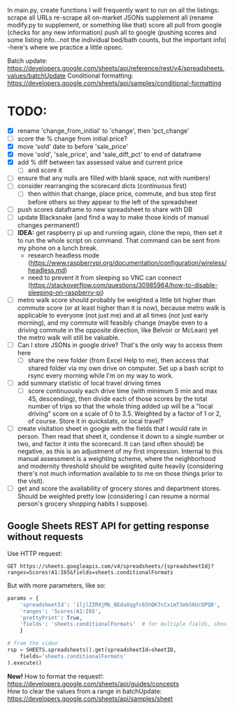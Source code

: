 In main.py, create functions I will frequently want to run on all the listings:
scrape all URLs
re-scrape all on-market JSONs
supplement all (rename modify.py to supplement, or something like that)
score all
pull from google (checks for any new information)
push all to google (pushing scores and some listing info...not the individual bed/bath counts, but the important info)
	-here's where we practice a little opsec.


Batch update: https://developers.google.com/sheets/api/reference/rest/v4/spreadsheets.values/batchUpdate
Conditional formatting: https://developers.google.com/sheets/api/samples/conditional-formatting


# TODO: 
- [x] rename 'change_from_initial' to 'change', then 'pct_change'
- [ ] score the % change from initial price? 
- [x] move 'sold' date to before 'sale_price'
- [x] move 'sold', 'sale_price', and 'sale_diff_pct' to end of dataframe
- [x] add % diff between tax assessed value and current price
    - [ ] and score it
- [ ] ensure that any nulls are filled with blank space, not with numbers!
- [ ] consider rearranging the scorecard dicts (continuous first)
    - [ ] then within that change, place price, commute, and bus stop first before others so they appear to the left of the spreadsheet
- [ ] push scores dataframe to new spreadsheet to share with DB
- [ ] update Blacksnake (and find a way to make those kinds of manual changes permanent!)
- [ ] **IDEA:** get raspberry pi up and running again, clone the repo, then set it to run the whole script on command. That command can be sent from my phone on a lunch break.
    - research headless mode (https://www.raspberrypi.org/documentation/configuration/wireless/headless.md)
    - need to prevent it from sleeping so VNC can connect (https://stackoverflow.com/questions/30985964/how-to-disable-sleeping-on-raspberry-pi)
- [ ] metro walk score should probably be weighted a little bit higher than commute score (or at least higher than it is now), because metro walk is applicable to everyone (not just me) and at all times (not just early morning), and my commute will feasibly change (maybe even to a driving commute in the opposite direction, like Belvoir or McLean) yet the metro walk will still be valuable.
- [ ] Can I store JSONs in google drive? That's the only way to access them here
    - [ ] share the new folder (from Excel Help to me), then access that shared folder via my own drive on computer. Set up a bash script to rsync every morning while I'm on my way to work.
- [ ] add summary statistic of local travel driving times
    - [ ] score continuously each drive time (with minimum 5 min and max 45, descending), then divide each of those scores by the total number of trips so that the whole thing added up will be a "local driving" score on a scale of 0 to 3.5. Weighted by a factor of 1 or 2, of course. Store it in quickstats, or local travel?
- [ ] create visitation sheet in google with the fields that I would rate in person. Then read that sheet it, condense it down to a single number or two, and factor it into the scorecard. It can (and often should) be negative, as this is an adjustment of my first impression. Internal to this manual assessment is a weighting scheme, where the neighborhood and modernity threshold should be weighted quite heavily (considering there's not much information available to to me on those things prior to the visit). 
- [ ] get and score the availability of grocery stores and department stores. Should be weighted pretty low (considering I can resume a normal person's grocery shopping habits I suppose). 

## Google Sheets REST API for getting response without requests
Use HTTP request:  
```
GET https://sheets.googleapis.com/v4/spreadsheets/{spreadsheetId}?ranges=Scores!A1:I65&fields=sheets.conditionalFormats
```
But with more parameters, like so:

```python
params = {
    'spreadsheetId': '1ljlZZRXjMb_BEduXqgfc65hQK7cCximT3ebS6UcQPQ0',
    'ranges': 'Scores!A1:I65',
    'prettyPrint': True,
    'fields': 'sheets.conditionalFormats'  # for multiple fields, should it be a list? Or just comma-separated string?
    }

# from the video
rsp = SHEETS.spreadsheets().get(spreadsheetId=sheetID,
    fields='sheets.conditionalFormats'
).execute()

```

**New!** How to format the request!:  
https://developers.google.com/sheets/api/guides/concepts  
How to clear the values from a range in batchUpdate:  
https://developers.google.com/sheets/api/samples/sheet

